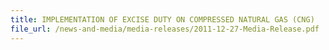 ```yaml
---
title: IMPLEMENTATION OF EXCISE DUTY ON COMPRESSED NATURAL GAS (CNG)
file_url: /news-and-media/media-releases/2011-12-27-Media-Release.pdf
---
```


